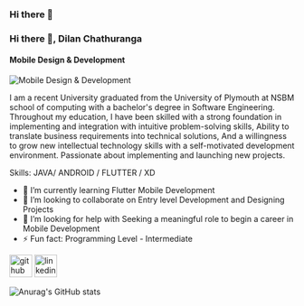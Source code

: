 ### Hi there 👋

### Hi there 👋, Dilan Chathuranga
#### Mobile Design & Development
![Mobile Design & Development](https://media-exp1.licdn.com/dms/image/C5616AQGs-G87N8aARw/profile-displaybackgroundimage-shrink_200_800/0/1635485741481?e=1640822400&v=beta&t=fn8gKfLSZIYSOklNPbk7A9-kEpCUeXE-438vK-tw-1w)

I am a recent University graduated from the University of Plymouth at NSBM school of computing with a bachelor's degree in Software Engineering. Throughout my education, I have been skilled with a strong foundation in implementing and integration with intuitive problem-solving skills, Ability to translate business requirements into technical solutions, And a willingness to grow new intellectual technology skills with a self-motivated development environment.
Passionate about implementing and launching new projects.

Skills: JAVA/ ANDROID / FLUTTER / XD

- 🌱 I’m currently learning Flutter Mobile Development 
- 👯 I’m looking to collaborate on Entry level Development and Designing Projects 
- 🤔 I’m looking for help with Seeking a meaningful role to begin a career in Mobile Development  
- ⚡ Fun fact: Programming Level - Intermediate  


[<img src='https://cdn.jsdelivr.net/npm/simple-icons@3.0.1/icons/github.svg' alt='github' height='40'>](https://github.com/dilenDev)  [<img src='https://cdn.jsdelivr.net/npm/simple-icons@3.0.1/icons/linkedin.svg' alt='linkedin' height='40'>](https://www.linkedin.com/in/www.linkedin.com/in/dilan-chathuranga/)  



![Anurag's GitHub stats](https://github-readme-stats.vercel.app/api?username=dilenDev&show_icons=true&theme=radical)

